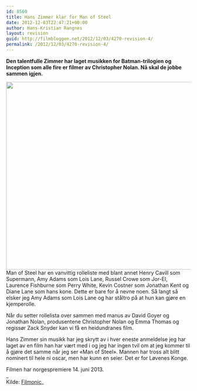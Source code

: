 ```yaml
---
id: 8560
title: Hans Zimmer klar for Man of Steel
date: 2012-12-03T22:47:21+00:00
author: Hans-Kristian Rangnes
layout: revision
guid: http://filmbloggen.net/2012/12/03/4270-revision-4/
permalink: /2012/12/03/4270-revision-4/
---
```

**Den talentfulle Zimmer har laget musikken for Batman-trilogien og Inception som alle fire er filmer av Christopher Nolan. Nå skal de jobbe sammen igjen.**<!--more-->

<a href="http://filmbloggen.net/2012/06/19/hans-zimmer-klar-for-man-of-steel/christopher-nolan/" rel="attachment wp-att-4271"><img class="alignnone size-large wp-image-4271" src="http://filmbloggen.net/wp-content/uploads//2012/06/CHRISTOPHER-NOLAN-620x511.jpg" alt="" width="620" height="511" /></a>  
Man of Steel har en vanvittig rolleliste med blant annet Henry Cavill som Supermann, Amy Adams som Lois Lane, Russel Crowe som Jor-El, Laurence Fishburne som Perry White, Kevin Costner som Jonathan Kent og Diane Lane som hans kone. Dette er bare for å nevne noen. Så langt så elsker jeg Amy Adams som Lois Lane og har ståltro på at hun kan gjøre en kjemperolle.

Når du setter rollelista over sammen med manus av David Goyer og Jonathan Nolan, produsentene Christopher Nolan og Emma Thomas og regissør Zack Snyder kan vi få en heidundranes film.

Hans Zimmer sin musikk har jeg skrytt av i hver eneste anmeldelse jeg har laget av en film han har vært med i og jeg har ingen tvil om at jeg kommer til å gjøre det samme når jeg ser &laquo;Man of Steel&raquo;. Mannen har tross alt blitt nominert til hele ni oscar, men har kunn en seier. Det er for Løvenes Konge.

Filmen har norgespremiere 14. juni 2013.  
_  
Kilde: [Filmonic](http://filmonic.com/hans-zimmer-set-to-score-man-of-steel?utm_source=twitterfeed&utm_medium=twitter&utm_campaign=Feed%3A+Filmonic+%28Filmonic%29)_

&nbsp;

&nbsp;

&nbsp;

&nbsp;

&nbsp;

&nbsp;

&nbsp;

&nbsp;

&nbsp;

&nbsp;

&nbsp;

&nbsp;